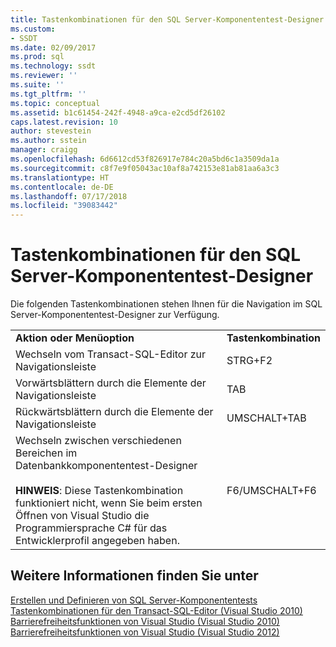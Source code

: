 ```yaml
---
title: Tastenkombinationen für den SQL Server-Komponententest-Designer | Microsoft-Dokumentation
ms.custom:
- SSDT
ms.date: 02/09/2017
ms.prod: sql
ms.technology: ssdt
ms.reviewer: ''
ms.suite: ''
ms.tgt_pltfrm: ''
ms.topic: conceptual
ms.assetid: b1c61454-242f-4948-a9ca-e2cd5df26102
caps.latest.revision: 10
author: stevestein
ms.author: sstein
manager: craigg
ms.openlocfilehash: 6d6612cd53f826917e784c20a5bd6c1a3509da1a
ms.sourcegitcommit: c8f7e9f05043ac10af8a742153e81ab81aa6a3c3
ms.translationtype: HT
ms.contentlocale: de-DE
ms.lasthandoff: 07/17/2018
ms.locfileid: "39083442"
---
```

# <a name="keyboard-shortcuts-for-sql-server-unit-test-designer"></a>Tastenkombinationen für den SQL Server-Komponententest-Designer
Die folgenden Tastenkombinationen stehen Ihnen für die Navigation im SQL Server-Komponententest-Designer zur Verfügung.  
  
|||  
|-|-|  
|**Aktion oder Menüoption**|**Tastenkombination**|  
|Wechseln vom Transact\-SQL-Editor zur Navigationsleiste|STRG+F2|  
|Vorwärtsblättern durch die Elemente der Navigationsleiste|TAB|  
|Rückwärtsblättern durch die Elemente der Navigationsleiste|UMSCHALT+TAB|  
|Wechseln zwischen verschiedenen Bereichen im Datenbankkomponententest-Designer<br /><br />**HINWEIS**: Diese Tastenkombination funktioniert nicht, wenn Sie beim ersten Öffnen von Visual Studio die Programmiersprache C# für das Entwicklerprofil angegeben haben.|F6/UMSCHALT+F6|  
  
## <a name="see-also"></a>Weitere Informationen finden Sie unter  
[Erstellen und Definieren von SQL Server-Komponententests](../ssdt/creating-and-defining-sql-server-unit-tests.md)  
[Tastenkombinationen für den Transact-SQL-Editor (Visual Studio 2010)](http://go.microsoft.com/fwlink/?LinkId=160735)  
[Barrierefreiheitsfunktionen von Visual Studio (Visual Studio 2010)](http://msdn.microsoft.com/library/y4b5z3y3(VS.90).aspx)  
[Barrierefreiheitsfunktionen von Visual Studio (Visual Studio 2012)](http://msdn.microsoft.com/library/y4b5z3y3.aspx)  
  
